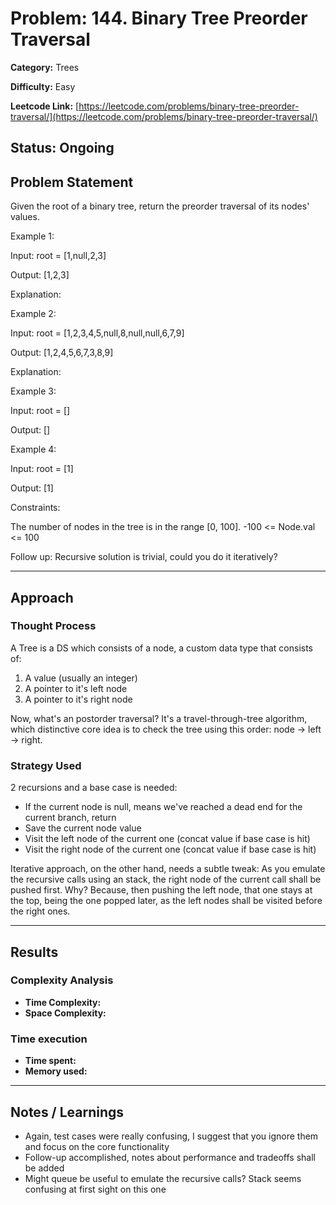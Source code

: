# Problem: 144. Binary Tree Preorder Traversal
**Category:** Trees

**Difficulty:** Easy

**Leetcode Link:** [https://leetcode.com/problems/binary-tree-preorder-traversal/](https://leetcode.com/problems/binary-tree-preorder-traversal/)

**Status:** Ongoing
---

## Problem Statement

Given the root of a binary tree, return the preorder traversal of its nodes' values.

 

Example 1:

Input: root = [1,null,2,3]

Output: [1,2,3]

Explanation:



Example 2:

Input: root = [1,2,3,4,5,null,8,null,null,6,7,9]

Output: [1,2,4,5,6,7,3,8,9]

Explanation:



Example 3:

Input: root = []

Output: []

Example 4:

Input: root = [1]

Output: [1]

 

Constraints:

The number of nodes in the tree is in the range [0, 100].
-100 <= Node.val <= 100
 

Follow up: Recursive solution is trivial, could you do it iteratively?

---
## Approach

### Thought Process
A Tree is a DS which consists of a node, a custom data type that consists of:
1. A value (usually an integer)
2. A pointer to it's left node
3. A pointer to it's right node

Now, what's an postorder traversal? It's a travel-through-tree algorithm, which distinctive core idea is to check the tree using this order: node -> left -> right.

### Strategy Used

2 recursions and a base case is needed:
- If the current node is null, means we've reached a dead end for the current branch, return
- Save the current node value
- Visit the left node of the current one (concat value if base case is hit)
- Visit the right node of the current one (concat value if base case is hit)

Iterative approach, on the other hand, needs a subtle tweak: As you emulate the recursive calls using an stack, the right node of the current call shall be pushed first. Why? Because, then pushing the left node, that one stays at the top, being the one popped later, as the left nodes shall be visited before the right ones.


---
## Results
### Complexity Analysis
- **Time Complexity:** 
- **Space Complexity:** 

### Time execution
- **Time spent:** 
- **Memory used:** 

---
## Notes / Learnings
- Again, test cases were really confusing, I suggest that you ignore them and focus on the core functionality
- Follow-up accomplished, notes about performance and tradeoffs shall be added
- Might queue be useful to emulate the recursive calls? Stack seems confusing at first sight on this one
